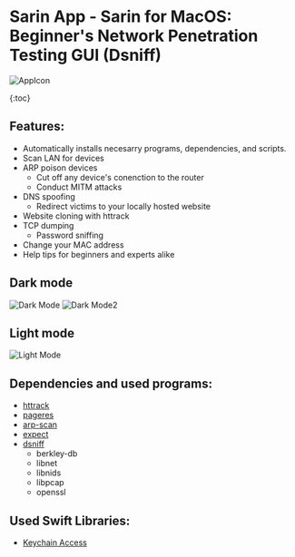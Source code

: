 # Sarin App - Sarin for MacOS: Beginner's Network Penetration Testing GUI (Dsniff)
![AppIcon](https://i.imgur.com/a5G2x81.png)

{:toc}

## Features:
- Automatically installs necesarry programs, dependencies, and scripts.
- Scan LAN for devices
- ARP poison devices
  - Cut off any device's conenction to the router
  - Conduct MITM attacks
- DNS spoofing
  - Redirect victims to your locally hosted website
 - Website cloning with httrack
- TCP dumping
  - Password sniffing
- Change your MAC address
- Help tips for beginners and experts alike

## Dark mode
![Dark Mode](https://i.imgur.com/occGO8z.png)
![Dark Mode2](https://i.imgur.com/XVifik0.png)
## Light mode
![Light Mode](https://i.imgur.com/d3kFdJH.png)

## Dependencies and used programs:
- [httrack](https://www.httrack.com)
- [pageres](https://github.com/sindresorhus/pageres-cli)
- [arp-scan](https://github.com/royhills/arp-scan)
- [expect](https://manpages.debian.org/stretch/expect/index.html)
- [dsniff](https://github.com/ggreer/dsniff)
  - berkley-db
  - libnet
  - libnids
  - libpcap 
  - openssl 

## Used Swift Libraries:
- [Keychain Access](https://github.com/kishikawakatsumi/KeychainAccess)
